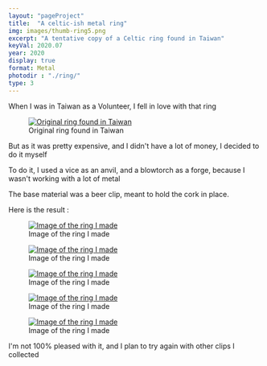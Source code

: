 ```yaml
---
layout: "pageProject"
title:  "A celtic-ish metal ring"
img: images/thumb-ring5.png
excerpt: "A tentative copy of a Celtic ring found in Taiwan"
keyVal: 2020.07
year: 2020
display: true
format: Metal
photodir : "./ring/"
type: 3
---
```

<div>
<p> When I was in Taiwan as a Volunteer, I fell in love with that ring</p>
<div class="project-gallery">
  <figure itemprop="associatedMedia" itemscope itemtype="http://schema.org/ImageObject">
        <a href="{{page.photodir}}ringOrigin.png" itemprop="contentUrl" data-size="1460x1459">
          <img class="project-image" src="{{page.photodir}}thumb-ringOrigin.png" itemprop="thumbnail" alt="Original ring found in Taiwan" />
        </a>
        <figcaption itemprop="caption description">Original ring found in Taiwan</figcaption>
    </figure>
</div>
<p>But as it was pretty expensive, and I didn't have a lot of money, I decided to do it myself</p>
<p>To do it, I used a vice as an anvil, and a blowtorch as a forge, because I wasn't working with a lot of metal</p>
<p>The base material was a beer clip, meant to hold the cork in place.</p>
<p>Here is the result :</p>
<div class="project-gallery">
  <figure itemprop="associatedMedia" itemscope itemtype="http://schema.org/ImageObject">
        <a href="{{page.photodir}}ring1.png" itemprop="contentUrl" data-size="1187x1187">
          <img class="project-image" src="./{{page.photodir}}/thumb-ring1.png" itemprop="thumbnail" alt="Image of the ring I made" />
        </a>
        <figcaption itemprop="caption description">Image of the ring I made</figcaption>
    </figure>
  <figure itemprop="associatedMedia" itemscope itemtype="http://schema.org/ImageObject">
        <a href="{{page.photodir}}ring2.png" itemprop="contentUrl" data-size="1519x1519">
          <img class="project-image" src="{{page.photodir}}thumb-ring2.png" itemprop="thumbnail" alt="Image of the ring I made" />
        </a>
        <figcaption itemprop="caption description">Image of the ring I made</figcaption>
    </figure>
  <figure itemprop="associatedMedia" itemscope itemtype="http://schema.org/ImageObject">
        <a href="{{page.photodir}}ring3.png" itemprop="contentUrl" data-size="1174x1174">
          <img class="project-image" src="{{page.photodir}}thumb-ring3.png" itemprop="thumbnail" alt="Image of the ring I made" />
        </a>
        <figcaption itemprop="caption description">Image of the ring I made</figcaption>
    </figure>
  <figure itemprop="associatedMedia" itemscope itemtype="http://schema.org/ImageObject">
        <a href="{{page.photodir}}ring4.png" itemprop="contentUrl" data-size="1200x1201">
          <img class="project-image" src="{{page.photodir}}thumb-ring4.png" itemprop="thumbnail" alt="Image of the ring I made" />
        </a>
        <figcaption itemprop="caption description">Image of the ring I made</figcaption>
    </figure>
  <figure itemprop="associatedMedia" itemscope itemtype="http://schema.org/ImageObject">
        <a href="{{page.photodir}}ring5.png" itemprop="contentUrl" data-size="1381x1381">
          <img class="project-image" src="{{page.photodir}}thumb-ring5.png" itemprop="thumbnail" alt="Image of the ring I made" />
        </a>
        <figcaption itemprop="caption description">Image of the ring I made</figcaption>
    </figure>
</div>
<p>I'm not 100% pleased with it, and I plan to try again with other clips I collected</p>
</div>